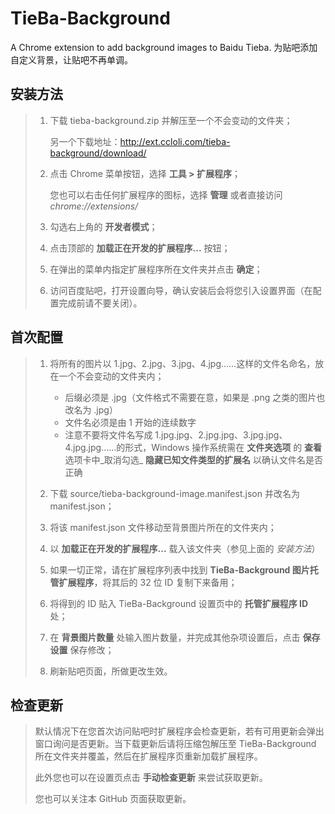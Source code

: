 TieBa-Background
================

A Chrome extension to add background images to Baidu Tieba.
为贴吧添加自定义背景，让贴吧不再单调。

安装方法
----------------
> 1. 下载 tieba-background.zip 并解压至一个不会变动的文件夹；
> 
> 		另一个下载地址：<http://ext.ccloli.com/tieba-background/download/>
> 
> 2. 点击 Chrome 菜单按钮，选择 **工具 > 扩展程序**；
> 
> 		您也可以右击任何扩展程序的图标，选择 **管理**
> 		或者直接访问 *chrome://extensions/*
> 
> 3. 勾选右上角的 **开发者模式**；
> 
> 4. 点击顶部的 **加载正在开发的扩展程序...** 按钮；
> 
> 5. 在弹出的菜单内指定扩展程序所在文件夹并点击 **确定**；
> 
> 6. 访问百度贴吧，打开设置向导，确认安装后会将您引入设置界面（在配置完成前请不要关闭）。

首次配置
----------------
> 1. 将所有的图片以 1.jpg、2.jpg、3.jpg、4.jpg……这样的文件名命名，放在一个不会变动的文件夹内；
> 
> 		* 后缀必须是 .jpg（文件格式不需要在意，如果是 .png 之类的图片也改名为 .jpg） 
> 		* 文件名必须是由 1 开始的连续数字
> 		* 注意不要将文件名写成 1.jpg.jpg、2.jpg.jpg、3.jpg.jpg、4.jpg.jpg……的形式，Windows 操作系统需在 **文件夹选项** 的 **查看** 选项卡中_取消勾选_ **隐藏已知文件类型的扩展名** 以确认文件名是否正确
> 
> 2. 下载 source/tieba-background-image.manifest.json 并改名为 manifest.json；
> 
> 3. 将该 manifest.json 文件移动至背景图片所在的文件夹内；
> 
> 4. 以 **加载正在开发的扩展程序...** 载入该文件夹（参见上面的 _安装方法_）
> 
> 5. 如果一切正常，请在扩展程序列表中找到 **TieBa-Background 图片托管扩展程序**，将其后的 32 位 ID 复制下来备用；
> 
> 6. 将得到的 ID 贴入 TieBa-Background 设置页中的 **托管扩展程序 ID** 处；
> 
> 7. 在 **背景图片数量** 处输入图片数量，并完成其他杂项设置后，点击 **保存设置** 保存修改；
> 
> 8. 刷新贴吧页面，所做更改生效。

检查更新
----------------
> 默认情况下在您首次访问贴吧时扩展程序会检查更新，若有可用更新会弹出窗口询问是否更新。当下载更新后请将压缩包解压至 TieBa-Background 所在文件夹并覆盖，然后在扩展程序页重新加载扩展程序。
> 
> 此外您也可以在设置页点击 **手动检查更新** 来尝试获取更新。
> 
> 您也可以关注本 GitHub 页面获取更新。